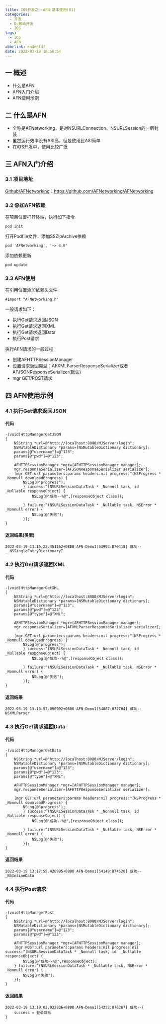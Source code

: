 ```yaml
---
title: IOS开发之——AFN-基本使用(01)
categories:
  - 开发
  - D-移动开发
  - IOS
tags:
  - IOS
  - AFN
abbrlink: ea4e8fdf
date: 2022-03-19 16:56:54
---
```

## 一 概述

* 什么是AFN
* AFN入门介绍
* AFN使用示例

<!--more-->

## 二 什么是AFN

* 全称是AFNetworking，是对NSURLConnection、NSURLSession的一层封装
* 虽然运行效率没有ASI高，但是使用比ASI简单
* 在iOS开发中，使用比较广泛

## 三 AFN入门介绍

### 3.1 项目地址

[Github/AFNetworking](https://github.com/AFNetworking/AFNetworking)：https://github.com/AFNetworking/AFNetworking    

### 3.2 添加AFN依赖

在项目位置打开终端，执行如下指令

```
pod init
```

打开Podfile文件，添加SSZipArchive依赖

```
pod 'AFNetworking', '~> 4.0'
```

添加依赖更新

```
pod update
```

### 3.3 AFN使用

在引用位置添加依赖头文件

```
#import "AFNetworking.h"
```

一般请求如下：

* 执行Get请求返回JSON
* 执行Get请求返回XML
* 执行Get请求返回Data
* 执行Post请求

执行AFN请求的一般过程

* 创建AFHTTPSessionManager
* 设置请求返回类型：AFXMLParserResponseSerializer或者AFJSONResponseSerializer(默认)
* mgr GET/POST请求

## 四 AFN使用示例

### 4.1 执行Get请求返回JSON

#### 代码

```
-(void)HttpManagerGetJSON
{
    NSString *url=@"http://localhost:8080/MJServer/login";
    NSMutableDictionary *params=[NSMutableDictionary dictionary];
    params[@"username"]=@"123";
    params[@"pwd"]=@"123";
    
    AFHTTPSessionManager *mgr=[AFHTTPSessionManager manager];
    mgr.responseSerializer=[AFJSONResponseSerializer serializer];
    [mgr GET:url parameters:params headers:nil progress:^(NSProgress * _Nonnull downloadProgress) {
        NSLog(@"progress");
        } success:^(NSURLSessionDataTask * _Nonnull task, id  _Nullable responseObject) {
            NSLog(@"成功--%@",[responseObject class]);
            
        } failure:^(NSURLSessionDataTask * _Nullable task, NSError * _Nonnull error) {
            NSLog(@"失败");
        }];
}
```

#### 返回结果(类型)

```
2022-03-19 13:15:22.451162+0800 AFN-Demo1[53993:870418] 成功--__NSSingleEntryDictionaryI
```

### 4.2 执行Get请求返回XML

#### 代码

```
-(void)HttpManagerGetXML
{
    NSString *url=@"http://localhost:8080/MJServer/login";
    NSMutableDictionary *params=[NSMutableDictionary dictionary];
    params[@"username"]=@"123";
    params[@"pwd"]=@"123";
    params[@"type"]=@"XML";
    
    AFHTTPSessionManager *mgr=[AFHTTPSessionManager manager];
    mgr.responseSerializer=[AFXMLParserResponseSerializer serializer];
    
    [mgr GET:url parameters:params headers:nil progress:^(NSProgress * _Nonnull downloadProgress) {
        NSLog(@"progress");
        } success:^(NSURLSessionDataTask * _Nonnull task, id  _Nullable responseObject) {
            NSLog(@"成功--%@",[responseObject class]);
            
        } failure:^(NSURLSessionDataTask * _Nullable task, NSError * _Nonnull error) {
            NSLog(@"失败");
        }];
}
```

#### 返回结果

```
2022-03-19 13:16:57.090992+0800 AFN-Demo1[54087:872784] 成功--NSXMLParser
```

### 4.3 执行Get请求返回Data

#### 代码

```
-(void)HttpManagerGetData
{
    NSString *url=@"http://localhost:8080/MJServer/login";
    NSMutableDictionary *params=[NSMutableDictionary dictionary];
    params[@"username"]=@"123";
    params[@"pwd"]=@"123";
    params[@"type"]=@"XML";
    
    AFHTTPSessionManager *mgr=[AFHTTPSessionManager manager];
    mgr.responseSerializer=[AFHTTPResponseSerializer serializer];
    
    [mgr GET:url parameters:params headers:nil progress:^(NSProgress * _Nonnull downloadProgress) {
        NSLog(@"progress");
        } success:^(NSURLSessionDataTask * _Nonnull task, id  _Nullable responseObject) {
            NSLog(@"成功--%@",[responseObject class]);
            
        } failure:^(NSURLSessionDataTask * _Nullable task, NSError * _Nonnull error) {
            NSLog(@"失败");
        }];
}
```

#### 返回结果

```
2022-03-19 13:17:55.420995+0800 AFN-Demo1[54149:874520] 成功--_NSInlineData
```

### 4.4 执行Post请求

#### 代码

```
-(void)HttpManagerPost
{
    NSString *url=@"http://localhost:8080/MJServer/login";
    NSMutableDictionary *params=[NSMutableDictionary dictionary];
    params[@"username"]=@"123";
    params[@"pwd"]=@"123";
    
    AFHTTPSessionManager *mgr=[AFHTTPSessionManager manager];
    [mgr POST:url parameters:params headers:nil progress:nil success:^(NSURLSessionDataTask * _Nonnull task, id  _Nullable responseObject) {
        NSLog(@"成功--%@",responseObject);
    } failure:^(NSURLSessionDataTask * _Nullable task, NSError * _Nonnull error) {
        NSLog(@"失败");
    }];
}
```

#### 返回结果

```
2022-03-19 13:19:02.932836+0800 AFN-Demo1[54222:876367] 成功--{
	success = 登录成功
}
```

